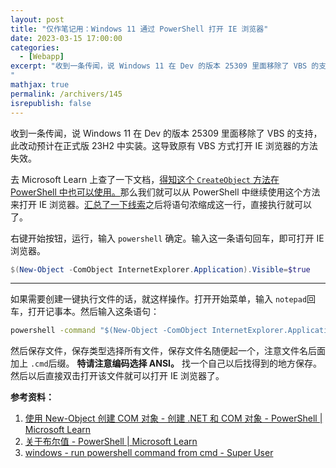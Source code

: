 ```yaml
---
layout: post
title: "仅作笔记用：Windows 11 通过 PowerShell 打开 IE 浏览器"
date: 2023-03-15 17:00:00
categories: 
  - [Webapp]
excerpt: "收到一条传闻，说 Windows 11 在 Dev 的版本 25309 里面移除了 VBS 的支持，此改动预计在正式版 23H2 中实装。这导致原有 VBS 方式打开 IE 浏览器的方法失效。去 Microsoft Learn 上查了一下文档，得知这个 CreateObject方法在 PowerShell 中也可以使用。那么我们就可以从 PowerShell 中继续使用这个方法来打开 IE 浏览器。汇总了一下线索之后将语句浓缩成这一行，直接执行就可以了。
"
mathjax: true
permalink: /archivers/145
isrepublish: false
---
```



收到一条传闻，说 Windows 11 在 Dev 的版本 25309 里面移除了 VBS 的支持，此改动预计在正式版 23H2 中实装。这导致原有 VBS 方式打开 IE 浏览器的方法失效。

去 Microsoft Learn 上查了一下文档，[得知这个 ```CreateObject``` 方法在 PowerShell 中也可以使用。](https://learn.microsoft.com/zh-cn/powershell/scripting/samples/creating-.net-and-com-objects--new-object-?view=powershell-7.2#creating-com-objects-with-new-object)那么我们就可以从 PowerShell 中继续使用这个方法来打开 IE 浏览器。[汇总了一下线索](https://learn.microsoft.com/zh-cn/powershell/module/microsoft.powershell.core/about/about_booleans?view=powershell-7.2)之后将语句浓缩成这一行，直接执行就可以了。

右键开始按钮，运行，输入 ```powershell``` 确定。输入这一条语句回车，即可打开 IE 浏览器。

```powershell
$(New-Object -ComObject InternetExplorer.Application).Visible=$true
```

---

如果需要创建一键执行文件的话，就这样操作。打开开始菜单，输入 ```notepad```回车，打开记事本。然后输入这条语句：

```bat
powershell -command "$(New-Object -ComObject InternetExplorer.Application).Visible=$true"
```

然后保存文件，保存类型选择所有文件，保存文件名随便起一个，注意文件名后面加上 ```.cmd```后缀。 **特请注意编码选择 ANSI。** 找一个自己以后找得到的地方保存。然后以后直接双击打开该文件就可以打开 IE 浏览器了。

**参考资料：**
1. [使用 New-Object 创建 COM 对象 - 创建 .NET 和 COM 对象 - PowerShell | Microsoft Learn](https://learn.microsoft.com/zh-cn/powershell/scripting/samples/creating-.net-and-com-objects--new-object-?view=powershell-7.2#creating-com-objects-with-new-object)
2. [关于布尔值 - PowerShell | Microsoft Learn](https://learn.microsoft.com/zh-cn/powershell/module/microsoft.powershell.core/about/about_booleans?view=powershell-7.2)
3. [windows - run powershell command from cmd - Super User](https://superuser.com/questions/1080239/run-powershell-command-from-cmd)
